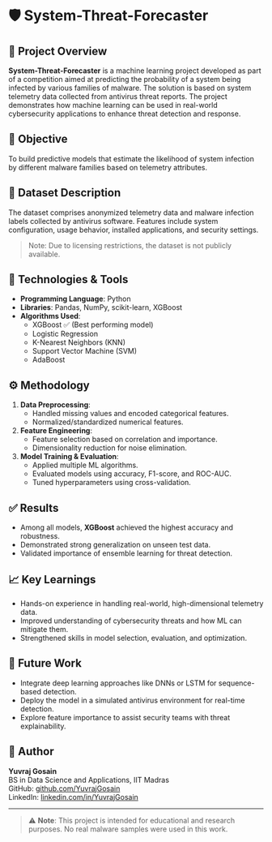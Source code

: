 # 🛡️ System-Threat-Forecaster

## 📌 Project Overview
**System-Threat-Forecaster** is a machine learning project developed as part of a competition aimed at predicting the probability of a system being infected by various families of malware. The solution is based on system telemetry data collected from antivirus threat reports. The project demonstrates how machine learning can be used in real-world cybersecurity applications to enhance threat detection and response.

## 🎯 Objective
To build predictive models that estimate the likelihood of system infection by different malware families based on telemetry attributes.

## 📂 Dataset Description
The dataset comprises anonymized telemetry data and malware infection labels collected by antivirus software. Features include system configuration, usage behavior, installed applications, and security settings.

> Note: Due to licensing restrictions, the dataset is not publicly available.

## 🧰 Technologies & Tools
- **Programming Language**: Python
- **Libraries**: Pandas, NumPy, scikit-learn, XGBoost
- **Algorithms Used**:  
  - XGBoost ✅ (Best performing model)  
  - Logistic Regression  
  - K-Nearest Neighbors (KNN)  
  - Support Vector Machine (SVM)  
  - AdaBoost

## ⚙️ Methodology
1. **Data Preprocessing**:  
   - Handled missing values and encoded categorical features.
   - Normalized/standardized numerical features.
2. **Feature Engineering**:  
   - Feature selection based on correlation and importance.
   - Dimensionality reduction for noise elimination.
3. **Model Training & Evaluation**:  
   - Applied multiple ML algorithms.
   - Evaluated models using accuracy, F1-score, and ROC-AUC.
   - Tuned hyperparameters using cross-validation.

## ✅ Results
- Among all models, **XGBoost** achieved the highest accuracy and robustness.
- Demonstrated strong generalization on unseen test data.
- Validated importance of ensemble learning for threat detection.

## 📈 Key Learnings
- Hands-on experience in handling real-world, high-dimensional telemetry data.
- Improved understanding of cybersecurity threats and how ML can mitigate them.
- Strengthened skills in model selection, evaluation, and optimization.

## 🚀 Future Work
- Integrate deep learning approaches like DNNs or LSTM for sequence-based detection.
- Deploy the model in a simulated antivirus environment for real-time detection.
- Explore feature importance to assist security teams with threat explainability.

## 📌 Author
**Yuvraj Gosain**  
BS in Data Science and Applications, IIT Madras  
GitHub: [github.com/YuvrajGosain](https://github.com/yuviiitm26)  
LinkedIn: [linkedin.com/in/YuvrajGosain](https://www.linkedin.com/in/yuvraj-gosain-b542a3250/?utm_source=share&utm_campaign=share_via&utm_content=profile&utm_medium=android_app)

---

> ⚠️ **Note**: This project is intended for educational and research purposes. No real malware samples were used in this work.

